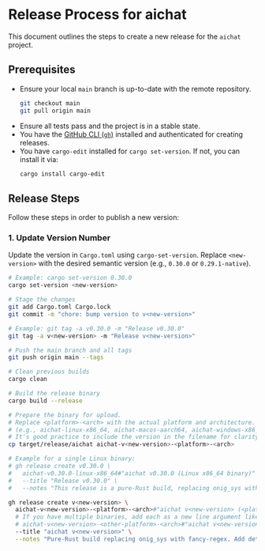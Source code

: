 # Release Process for aichat

This document outlines the steps to create a new release for the `aichat` project.

## Prerequisites

-   Ensure your local `main` branch is up-to-date with the remote repository.
    ```bash
    git checkout main
    git pull origin main
    ```
-   Ensure all tests pass and the project is in a stable state.
-   You have the [GitHub CLI (`gh`)](https://cli.github.com/) installed and authenticated for creating releases.
-   You have `cargo-edit` installed for `cargo set-version`. If not, you can install it via:
    ```bash
    cargo install cargo-edit
    ```

## Release Steps

Follow these steps in order to publish a new version:

### 1. Update Version Number

Update the version in `Cargo.toml` using `cargo-set-version`. Replace `<new-version>` with the desired semantic version (e.g., `0.30.0` or `0.29.1-native`).

```bash
# Example: cargo set-version 0.30.0
cargo set-version <new-version>

# Stage the changes
git add Cargo.toml Cargo.lock
git commit -m "chore: bump version to v<new-version>"

# Example: git tag -a v0.30.0 -m "Release v0.30.0"
git tag -a v<new-version> -m "Release v<new-version>"

# Push the main branch and all tags
git push origin main --tags

# Clean previous builds
cargo clean

# Build the release binary
cargo build --release

# Prepare the binary for upload.
# Replace <platform>-<arch> with the actual platform and architecture.
# (e.g., aichat-linux-x86_64, aichat-macos-aarch64, aichat-windows-x86_64.exe)
# It's good practice to include the version in the filename for clarity.
cp target/release/aichat aichat-v<new-version>-<platform>-<arch>

# Example for a single Linux binary:
# gh release create v0.30.0 \
#   aichat-v0.30.0-linux-x86_64#"aichat v0.30.0 (Linux x86_64 binary)" \
#   --title "Release v0.30.0" \
#   --notes "This release is a pure-Rust build, replacing onig_sys with fancy-regex. Key updates include..."

gh release create v<new-version> \
  aichat-v<new-version>-<platform>-<arch>#"aichat v<new-version> (<platform>-<arch> binary)" \
  # If you have multiple binaries, add each as a new line argument like the one above:
  # aichat-v<new-version>-<other-platform>-<arch>#"aichat v<new-version> (<other-platform>-<arch> binary)" \
  --title "aichat v<new-version>" \
  --notes "Pure-Rust build replacing onig_sys with fancy-regex. Add detailed release notes here, describing changes, new features, and bug fixes since the last release. You can also link to the changelog if available."
